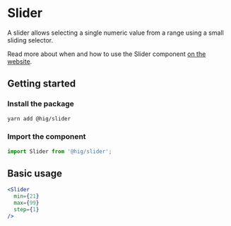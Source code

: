 # Slider

A slider allows selecting a single numeric value from a range using a small sliding selector.

Read more about when and how to use the Slider component [on the website](https://hig.autodesk.com/web/components/form-elements).

## Getting started

### Install the package

```bash
yarn add @hig/slider
```

### Import the component

```js
import Slider from '@hig/slider';
```

## Basic usage

```jsx
<Slider
  min={21}
  max={99}
  step={1}
/>
```
